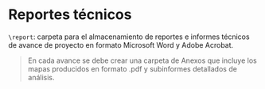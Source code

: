 # Reportes técnicos

`\report`: carpeta para el almacenamiento de reportes e informes técnicos de avance de proyecto en formato Microsoft Word y Adobe Acrobat.

> En cada avance se debe crear una carpeta de Anexos que incluye los mapas producidos en formato .pdf y subinformes detallados de análisis.